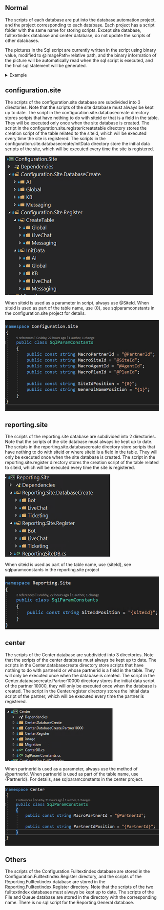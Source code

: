 ## Normal
The scripts of each database are put into the database.automation project, and the project corresponding to each database.
Each project has a script folder with the same name for storing scripts.
Except site database, fulltextindex database and center database, do not update the scripts of other databases.

The pictures in the Sql script are currently written in the script using binary value, modified to @imagePath=relative path, and the binary information of the picture will be automatically read when the sql script is executed, and the final sql statement will be generated.

<details>
<summary>Example</summary>
The t_livechatwindowlog_init script in the Configuration.defaultpartner project 

![图片.png](/.attachments/图片-73b5aafa-aa02-4a4f-aa56-74c18e11ce84.png)
![图片.png](/.attachments/图片-24b6a5ea-b08a-4270-94f3-1a26d9c685d6.png)
</details>

## configuration.site

The scripts of the configuration.site database are subdivided into 3 directories. Note that the scripts of the site database must always be kept up to date.
The script in the configuration.site.databasecreate directory stores scripts that have nothing to do with siteid or that is a field in the table. They will be executed only once when the site database is created.
The script in the configuration.site.register/createtable directory stores the creation script of the table related to the siteid, which will be executed every time the site is registered.
The scripts in the configuration.site.databasecreate/InitData directory store the initial data scripts of the site, which will be executed every time the site is registered. 

![图片.png](/.attachments/图片-56a99280-d042-4ee3-9e64-0e01e6032845.png)

When siteid is used as a parameter in script, always use @SiteId. When siteid is used as part of the table name, use {0}, see sqlparamconstants in the configuration.site project for details.

![图片.png](/.attachments/图片-009bef23-7200-48ed-b390-4866c676ce56.png)

## reporting.site

The scripts of the reporting.site database are subdivided into 2 directories. Note that the scripts of the site database must always be kept up to date.
The scripts in the reporting.site.databasecreate directory store scripts that have nothing to do with siteid or where siteid is a field in the table. They will only be executed once when the site database is created.
The script in the reporting.site.register directory stores the creation script of the table related to siteid, which will be executed every time the site is registered.

![图片.png](/.attachments/图片-46422e56-4d90-4fbd-9fd7-21d81a0a2ce9.png)

When siteid is used as part of the table name, use {siteId}, see sqlparamconstants in the reporting.site project 

![图片.png](/.attachments/图片-09e217e8-8493-4338-af9a-abf2387043ea.png)

## center

The scripts of the Center database are subdivided into 3 directories. Note that the scripts of the center database must always be kept up to date.
The scripts in the Center.databasecreate directory store scripts that have nothing to do with partnerid or whose partnerid is a field in the table. They will only be executed once when the database is created.
The script in the Center.databasecreate.Partner10000 directory stores the initial data script of the partner 10000, they will only be executed once when the database is created.
The script in the Center.register directory stores the initial data script of the partner, which will be executed every time the partner is registered. 

![图片.png](/.attachments/图片-82fd1db1-4065-45d3-b32b-2a9baabd6776.png)

When partnerid is used as a parameter, always use the method of @partnerid. When partnerid is used as part of the table name, use {PartnerId}. For details, see sqlparamconstants in the center project. 

![图片.png](/.attachments/图片-f80d814d-c95c-40d7-b9c5-2a942be65828.png)

## Others

The scripts of the Configuration.Fulltextindex database are stored in the Configuration.Fulltextindex.Register directory, and the scripts of the Reporting.Fulltextindex database are stored in the Reporting.Fulltextindex.Register directory. Note that the scripts of the two fulltextindex databases must always be kept up to date.
The scripts of the File and Queue database are stored in the directory with the corresponding name.
There is no sql script for the Reporting.General database. 